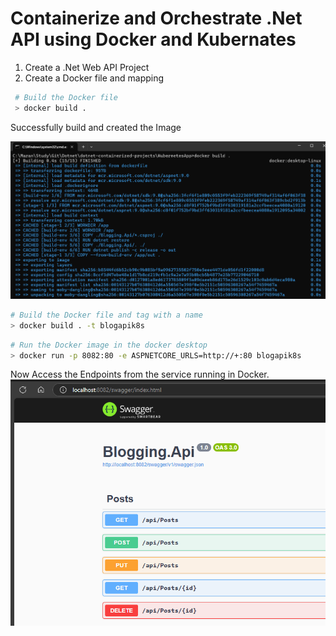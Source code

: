 # Containerize and Orchestrate .Net API using Docker and Kubernates

1. Create a .Net Web API Project
2. Create a Docker file and mapping

```bash
 # Build the Docker file
 > docker build .
```
Successfully build and created the Image

![alt text](image.png)

```bash
# Build the Docker file and tag with a name
> docker build . -t blogapik8s
```

```bash
# Run the Docker image in the docker desktop
> docker run -p 8082:80 -e ASPNETCORE_URLS=http://+:80 blogapik8s
```

Now Access the Endpoints from the service running in Docker.
![alt text](image-1.png)